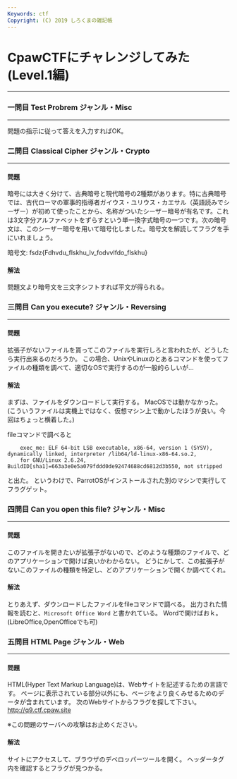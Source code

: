 ```yaml
---
Keywords: ctf
Copyright: (C) 2019 しろくまの雑記帳
---
```


# CpawCTFにチャレンジしてみた(Level.1編)

---

### 一問目 Test Probrem ジャンル・Misc

---

問題の指示に従って答えを入力すればOK。

  

### 二問目 Classical Cipher ジャンル・Crypto

---

#### 問題

暗号には大きく分けて、古典暗号と現代暗号の2種類があります。特に古典暗号では、古代ローマの軍事的指導者ガイウス・ユリウス・カエサル（英語読みでシーザー）が初めて使ったことから、名称がついたシーザー暗号が有名です。これは3文字分アルファベットをずらすという単一換字式暗号の一つです。次の暗号文は、このシーザー暗号を用いて暗号化しました。暗号文を解読してフラグを手にいれましょう。

暗号文: fsdz{Fdhvdu_flskhu_lv_fodvvlfdo_flskhu}

#### 解法

問題文より暗号文を三文字シフトすれば平文が得られる。

  
### 三問目 Can you execute? ジャンル・Reversing

---

#### 問題

拡張子がないファイルを貰ってこのファイルを実行しろと言われたが、どうしたら実行出来るのだろうか。
この場合、UnixやLinuxのとあるコマンドを使ってファイルの種類を調べて、適切なOSで実行するのが一般的らしいが…

#### 解法

まずは、ファイルをダウンロードして実行する。
MacOSでは動かなかった。
(こういうファイルは実機上ではなく、仮想マシン上で動かしたほうが良い。今回はちょっと横着した。)

fileコマンドで調べると

        exec_me: ELF 64-bit LSB executable, x86-64, version 1 (SYSV), dynamically linked, interpreter /lib64/ld-linux-x86-64.so.2, 
        for GNU/Linux 2.6.24, BuildID[sha1]=663a3e0e5a079fddd0de92474688cd6812d3b550, not stripped

と出た。
というわけで、ParrotOSがインストールされた別のマシンで実行してフラグゲット。

  
### 四問目 Can you open this file? ジャンル・Misc

---

#### 問題

このファイルを開きたいが拡張子がないので、どのような種類のファイルで、どのアプリケーションで開けば良いかわからない。
どうにかして、この拡張子がないこのファイルの種類を特定し、どのアプリケーションで開くか調べてくれ。

#### 解法

とりあえず、ダウンロードしたファイルをfileコマンドで調べる。
出力された情報を読むと、`Microsoft Office Word` と書かれている。
Wordで開けばおｋ。
(LibreOffice,OpenOfficeでも可)

  
###  五問目 HTML Page ジャンル・Web

---

#### 問題

HTML(Hyper Text Markup Language)は、Webサイトを記述するための言語です。
ページに表示されている部分以外にも、ページをより良くみせるためのデータが含まれています。
次のWebサイトからフラグを探して下さい。
http://q9.ctf.cpaw.site

※この問題のサーバへの攻撃はお止めください。

#### 解法

サイトにアクセスして、ブラウザのデベロッパーツールを開く。
ヘッダータグ内を確認するとフラグが見つかる。
  
